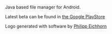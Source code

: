 Java based file manager for Android.

Latest beta can be found in [the Google PlayStore](https://play.google.com/apps/testing/io.lerk.lrkfm)

Logo generated with software by [Philipp Eichhorn](https://android-material-icon-generator.bitdroid.de)